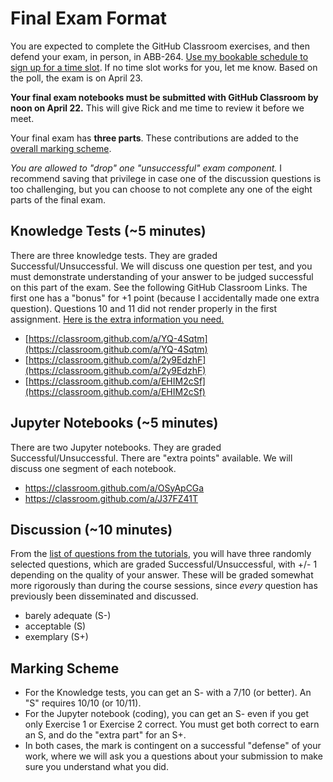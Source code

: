 # Final Exam Format

You are expected to complete the GitHub Classroom exercises, and then defend your exam, in person, in ABB-264. [Use my bookable schedule to sign up for a time slot](https://meet.boomerangapp.com/ayersp.gmail.com/meeting2). If no time slot works for you, let me know. Based on the poll, the exam is on April 23.

**Your final exam notebooks must be submitted with GitHub Classroom by noon on April 22.** This will give Rick and me time to review it before we meet.

Your final exam has **three parts**. These contributions are added to the [overall marking scheme](documents/markingscheme.md). 

*You are allowed to "drop" one "unsuccessful" exam component.* I recommend saving that privilege in case one of the discussion questions is too challenging, but you can choose to not complete any one of the eight parts of the final exam. 

## Knowledge Tests (~5 minutes)
There are three knowledge tests. They are graded Successful/Unsuccessful. We will discuss one question per test, and you must demonstrate understanding of your answer to be judged successful on this part of the exam. See the following GitHub Classroom Links. The first one has a "bonus" for +1 point (because I accidentally made one extra question). Questions 10 and 11 did not render properly in the first assignment. 
[Here is the extra information you need.](problems/question11.md)
- [https://classroom.github.com/a/YQ-4Sqtm](https://classroom.github.com/a/YQ-4Sqtm)
- [https://classroom.github.com/a/2y9EdzhF](https://classroom.github.com/a/2y9EdzhF)
- [https://classroom.github.com/a/EHIM2cSf](https://classroom.github.com/a/EHIM2cSf)

## Jupyter Notebooks (~5 minutes)
There are two Jupyter notebooks. They are graded Successful/Unsuccessful. There are "extra points" available. We will discuss one segment of each notebook. 
- https://classroom.github.com/a/OSyApCGa
- https://classroom.github.com/a/J37FZ41T

## Discussion (~10 minutes)
From the [list of questions from the tutorials](linkedFiles/Questions.ipynb), you will have three randomly selected questions, which are graded Successful/Unsuccessful, with +/- 1 depending on the quality of your answer. These will be graded somewhat more rigorously than during the course sessions, since *every* question has previously been disseminated and discussed.  
- barely adequate (S-)
- acceptable (S)
- exemplary (S+)

## Marking Scheme
- For the Knowledge tests, you can get an S- with a 7/10 (or better). An "S" requires 10/10 (or 10/11).
- For the Jupyter notebook (coding), you can get an S- even if you get only Exercise 1 or Exercise 2 correct. You must get both correct to earn an S, and do the "extra part" for an S+. 
- In both cases, the mark is contingent on a successful "defense" of your work, where we will ask you a questions about your submission to make sure you understand what you did.


